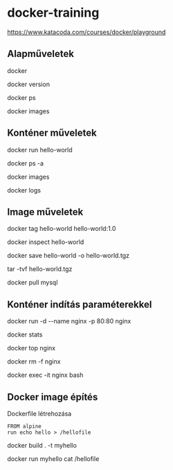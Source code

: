 # docker-training


https://www.katacoda.com/courses/docker/playground

Alapműveletek
------------------
docker
    
docker version

docker ps

docker images

Konténer műveletek
--------------------------
docker run hello-world

docker ps -a

docker images

docker logs <hello world container id>

Image műveletek
----------------------
docker tag hello-world hello-world:1.0
	
docker inspect hello-world 
    
docker save hello-world -o hello-world.tgz

tar  -tvf  hello-world.tgz

docker pull mysql 


Konténer indítás paraméterekkel
---------------------------------
docker run -d --name nginx -p 80:80 nginx

docker stats 

docker top nginx 

docker rm -f nginx 

docker exec -it nginx  bash


Docker image építés
--------------------
Dockerfile létrehozása 

```
FROM alpine
run echo hello > /hellofile
```
  
docker build . -t myhello 

docker run myhello cat /hellofile




